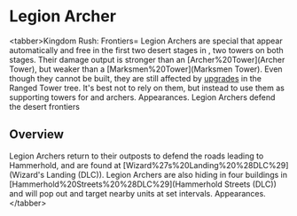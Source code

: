 # Legion Archer

&lt;tabber&gt;Kingdom Rush: Frontiers=
Legion Archers are special that appear automatically and free in the first two desert stages in , two towers on both stages. Their damage output is stronger than an [Archer%20Tower](Archer Tower), but weaker than a [Marksmen%20Tower](Marksmen Tower). Even though they cannot be built, they are still affected by [upgrades](upgrades) in the Ranged Tower tree. It's best not to rely on them, but instead to use them as supporting towers for and archers.
Appearances.
Legion Archers defend the desert frontiers
## Overview

Legion Archers return to their outposts to defend the roads leading to Hammerhold, and are found at [Wizard%27s%20Landing%20%28DLC%29](Wizard's Landing (DLC)).
Legion Archers are also hiding in four buildings in [Hammerhold%20Streets%20%28DLC%29](Hammerhold Streets (DLC)) and will pop out and target nearby units at set intervals.
Appearances.
&lt;/tabber&gt;
